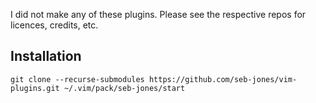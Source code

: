 I did not make any of these plugins. Please see the respective repos for licences, credits, etc.

## Installation
```
git clone --recurse-submodules https://github.com/seb-jones/vim-plugins.git ~/.vim/pack/seb-jones/start
```
